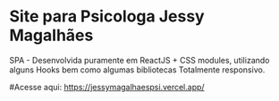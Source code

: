 # Site para Psicologa Jessy Magalhães
SPA - Desenvolvida puramente em  ReactJS + CSS modules, utilizando alguns Hooks bem como algumas bibliotecas
Totalmente responsivo.

#Acesse aqui:
https://jessymagalhaespsi.vercel.app/
